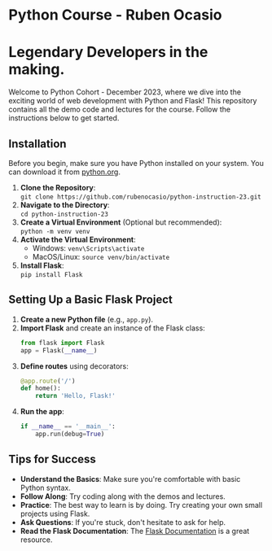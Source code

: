 # Python Course - Ruben Ocasio
# Legendary Developers in the making.
Welcome to Python Cohort - December 2023, where we dive into the exciting world of web development with Python and Flask! This repository contains all the demo code and lectures for the course. Follow the instructions below to get started.

## Installation

Before you begin, make sure you have Python installed on your system. You can download it from [python.org](https://www.python.org/downloads/).

1. **Clone the Repository**:  
   `git clone https://github.com/rubenocasio/python-instruction-23.git`
2. **Navigate to the Directory**:  
   `cd python-instruction-23`
3. **Create a Virtual Environment** (Optional but recommended):  
   `python -m venv venv`
4. **Activate the Virtual Environment**:  
   - Windows: `venv\Scripts\activate`
   - MacOS/Linux: `source venv/bin/activate`
5. **Install Flask**:  
   `pip install Flask`

## Setting Up a Basic Flask Project

1. **Create a new Python file** (e.g., `app.py`).
2. **Import Flask** and create an instance of the Flask class:
   ```python
   from flask import Flask
   app = Flask(__name__)
   ```
3. **Define routes** using decorators:
   ```python
   @app.route('/')
   def home():
       return 'Hello, Flask!'
   ```
4. **Run the app**:
   ```python
   if __name__ == '__main__':
       app.run(debug=True)
   ```

## Tips for Success

- **Understand the Basics**: Make sure you're comfortable with basic Python syntax.
- **Follow Along**: Try coding along with the demos and lectures.
- **Practice**: The best way to learn is by doing. Try creating your own small projects using Flask.
- **Ask Questions**: If you're stuck, don't hesitate to ask for help.
- **Read the Flask Documentation**: The [Flask Documentation](https://flask.palletsprojects.com/en/2.0.x/) is a great resource.
